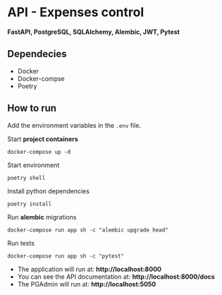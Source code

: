 # API - Expenses control

**FastAPI, PostgreSQL, SQLAlchemy, Alembic, JWT, Pytest**

## Dependecies

* Docker
* Docker-compse
* Poetry

## How to run

Add the environment variables in the `.env` file.

Start **project containers**

```shell
docker-compose up -d
```

Start environment

```shell
poetry shell
```

Install python dependencies

```shell
poetry install
```

Run **alembic** migrations

```shell
docker-compose run app sh -c "alembic upgrade head"
```

Run tests

```shell
docker-compose run app sh -c "pytest"
```

- The application will run at: **http://localhost:8000**
- You can see the API documentation at: **http://localhost:8000/docs**
- The PGAdmin will run at: **http://localhost:5050**

